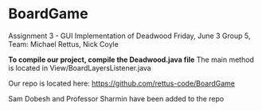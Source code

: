 # BoardGame
Assignment 3 - GUI Implementation of Deadwood
Friday, June 3
Group 5, Team: Michael Rettus, Nick Coyle


**To compile our project, compile the Deadwood.java file**
The main method is located in View/BoardLayersListener.java 


Our repo is located here:
https://github.com/rettus-code/BoardGame

Sam Dobesh and Professor Sharmin have been added to the repo